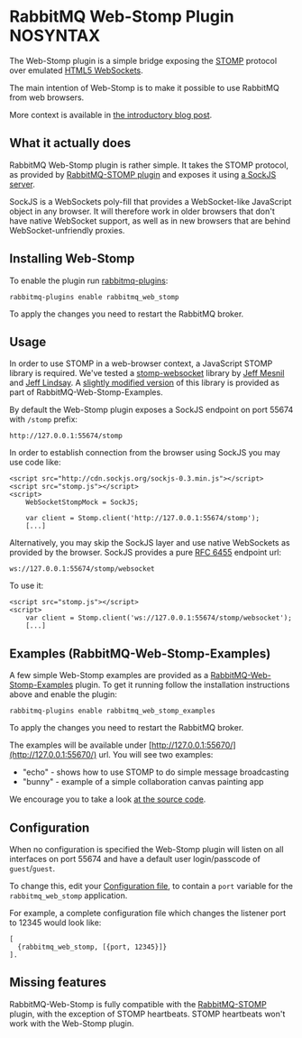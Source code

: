 # RabbitMQ Web-Stomp Plugin NOSYNTAX

The Web-Stomp plugin is a simple bridge exposing the
[STOMP](http://stomp.github.com) protocol over emulated
[HTML5 WebSockets](https://en.wikipedia.org/wiki/WebSockets).

The main intention of Web-Stomp is to make it possible to use RabbitMQ
from web browsers.

More context is available in
[the introductory blog post](http://www.rabbitmq.com/blog/2012/05/14/introducing-rabbitmq-web-stomp/).

## <a id="rationale"/>What it actually does

RabbitMQ Web-Stomp plugin is rather simple. It takes the STOMP protocol,
as provided by [RabbitMQ-STOMP plugin](/stomp.html) and exposes it using
[a SockJS server](http://sockjs.org).

SockJS is a WebSockets poly-fill that provides a WebSocket-like
JavaScript object in any browser. It will therefore work in older
browsers that don't have native WebSocket support, as well as in new
browsers that are behind WebSocket-unfriendly proxies.


## <a id="iws"/>Installing Web-Stomp
To enable the plugin run [rabbitmq-plugins](/man/rabbitmq-plugins.1.man.html):

    rabbitmq-plugins enable rabbitmq_web_stomp

To apply the changes you need to restart the RabbitMQ broker.

## <a id="usage"/>Usage

In order to use STOMP in a web-browser context, a JavaScript STOMP
library is required. We've tested a
[stomp-websocket](https://github.com/jmesnil/stomp-websocket/) library
by [Jeff Mesnil](https://github.com/jmesnil) and
[Jeff Lindsay](https://github.com/progrium). A [slightly modified
version](http://hg.rabbitmq.com/rabbitmq-web-stomp-examples/file/default/priv/stomp.js)
of this library is provided as part of RabbitMQ-Web-Stomp-Examples.

By default the Web-Stomp plugin exposes a SockJS endpoint on port
55674 with `/stomp` prefix:

    http://127.0.0.1:55674/stomp

In order to establish connection from the browser using SockJS you may
use code like:

    <script src="http://cdn.sockjs.org/sockjs-0.3.min.js"></script>
    <script src="stomp.js"></script>
    <script>
        WebSocketStompMock = SockJS;

        var client = Stomp.client('http://127.0.0.1:55674/stomp');
        [...]

Alternatively, you may skip the SockJS layer and use
native WebSockets as provided by the browser. SockJS provides a
pure [RFC 6455](http://www.rfc-editor.org/rfc/rfc6455.txt) endpoint url:

    ws://127.0.0.1:55674/stomp/websocket
    
To use it:


    <script src="stomp.js"></script>
    <script>
        var client = Stomp.client('ws://127.0.0.1:55674/stomp/websocket');
        [...]


## <a id="examples"/>Examples (RabbitMQ-Web-Stomp-Examples)

A few simple Web-Stomp examples are provided as a
[RabbitMQ-Web-Stomp-Examples](http://hg.rabbitmq.com/rabbitmq-web-stomp-examples/file/default/)
plugin. To get it running follow the installation instructions above
and enable the plugin:

    rabbitmq-plugins enable rabbitmq_web_stomp_examples

To apply the changes you need to restart the RabbitMQ broker.

The examples will be available under
[http://127.0.0.1:55670/](http://127.0.0.1:55670/) url. You will see two examples:

 * "echo" - shows how to use STOMP to do simple message broadcasting
 * "bunny" - example of a simple collaboration canvas painting app

We encourage you to take a look [at the source code](http://hg.rabbitmq.com/rabbitmq-web-stomp-examples/file/default/priv).

## <a id="config"/>Configuration

When no configuration is specified the Web-Stomp plugin will listen on
all interfaces on port 55674 and have a default user login/passcode of
`guest`/`guest`.

To change this, edit your
[Configuration file](/configure.html#configuration-file),
to contain a `port` variable for the `rabbitmq_web_stomp` application.

For example, a complete configuration file which changes the listener
port to 12345 would look like:

    [
      {rabbitmq_web_stomp, [{port, 12345}]}
    ].


## <a id="missing"/>Missing features

RabbitMQ-Web-Stomp is fully compatible with the
[RabbitMQ-STOMP](/stomp.html) plugin, with the exception of STOMP
heartbeats. STOMP heartbeats won't work with the Web-Stomp plugin.

